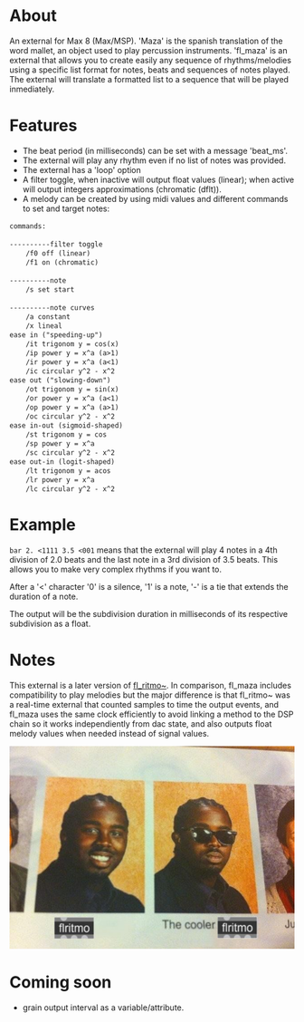 
# About

An external for Max 8 (Max/MSP). 'Maza' is the spanish translation of the word mallet, an object used to play percussion instruments. 'fl_maza' is an external that allows you to create easily any sequence of rhythms/melodies using a specific list format for notes, beats and sequences of notes played. The external will translate a formatted list to a sequence that will be played inmediately. 


# Features

- The beat period (in milliseconds) can be set with a message 'beat_ms'.
- The external will play any rhythm even if no list of notes was provided.
- The external has a 'loop' option
- A filter toggle, when inactive will output float values (linear); when active will output integers approximations (chromatic (dflt)).
- A melody can be created by using midi values and different commands to set and target notes:

```
commands:

----------filter toggle
	/f0 off (linear)  
	/f1 on (chromatic)

----------note
	/s set start

----------note curves
	/a constant 
	/x lineal
ease in ("speeding-up")
	/it trigonom y = cos(x)
	/ip power y = x^a (a>1)
	/ir power y = x^a (a<1)
	/ic circular y^2 - x^2
ease out ("slowing-down") 
	/ot trigonom y = sin(x)
	/or power y = x^a (a<1)
	/op power y = x^a (a>1)
	/oc circular y^2 - x^2
ease in-out (sigmoid-shaped)
	/st trigonom y = cos
	/sp power y = x^a
	/sc circular y^2 - x^2
ease out-in (logit-shaped)
	/lt trigonom y = acos
	/lr power y = x^a
	/lc circular y^2 - x^2
```


# Example

``bar 2. <1111 3.5 <001`` means that the external will play 4 notes in a 4th division of 2.0 beats and the last note in a 3rd division of 3.5 beats. 
This allows you to make very complex rhythms if you want to.

After a '<' character '0' is a silence, '1' is a note, '-' is a tie that extends the duration of a note.

The output will be the subdivision duration in milliseconds of its respective subdivision as a float.


# Notes

This external is a later version of [fl_ritmo~](https://github.com/qumolt/fl_ritmo-max). In comparison, fl_maza includes compatibility to play melodies but the major difference is that fl_ritmo~ was a real-time external that counted samples to time the output events, and fl_maza uses the same clock efficiently to avoid linking a method to the DSP chain so it works independiently from dac state, and also outputs float melody values when needed instead of signal values.

<img src="media/c54.jpg" width="550" title="fl_ritmo and fl_maza">


# Coming soon

- grain output interval as a variable/attribute.